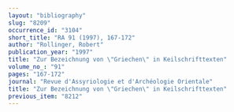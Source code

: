 ```yaml
---
layout: "bibliography"
slug: "8209"
occurrence_id: "3104"
short_title: "RA 91 (1997), 167-172"
author: "Rollinger, Robert"
publication_year: "1997"
title: "Zur Bezeichnung von \"Griechen\" in Keilschrifttexten"
volume_no_: "91"
pages: "167-172"
journal: "Revue d'Assyriologie et d'Archéologie Orientale"
title: "Zur Bezeichnung von \"Griechen\" in Keilschrifttexten"
previous_item: "8212"
---
```

